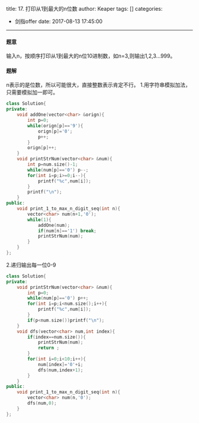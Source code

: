 title: 17. 打印从1到最大的n位数
author: Keaper
tags: []
categories:
  - 剑指offer
date: 2017-08-13 17:45:00
---
#### 题意
输入n，按顺序打印从1到最大的n位10进制数，如n=3,则输出1,2,3…999。
#### 题解
n表示的是位数，所以可能很大，直接整数表示肯定不行。
1.用字符串模拟加法，只需要模拟加一即可。
```cpp
class Solution{
private:
    void addOne(vector<char> &orign){
        int p=0;
        while(orign[p]=='9'){
            orign[p]='0';
            p++;
        }
        orign[p]++;
    }
    void printStrNum(vector<char> &num){
        int p=num.size()-1;
        while(num[p]=='0') p--;
        for(int i=p;i>=0;i--){
            printf("%c",num[i]);
        }
        printf("\n");
    }
public:
    void print_1_to_max_n_digit_seq(int n){
        vector<char> num(n+1,'0');
        while(1){
            addOne(num);
            if(num[n]=='1') break;
            printStrNum(num);
        }
    }
};
```
2.递归输出每一位0-9
```cpp
class Solution{
private:
    void printStrNum(vector<char> &num){
        int p=0;
        while(num[p]=='0') p++;
        for(int i=p;i<num.size();i++){
            printf("%c",num[i]);
        }
        if(p<num.size())printf("\n");
    }
    void dfs(vector<char> num,int index){
        if(index==num.size()){
            printStrNum(num);
            return ;
        }
        for(int i=0;i<10;i++){
            num[index]='0'+i;
            dfs(num,index+1);
        }
    }
public:
    void print_1_to_max_n_digit_seq(int n){
        vector<char> num(n,'0');
        dfs(num,0);
    }
};
```